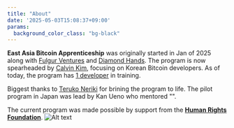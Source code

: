 ```yaml
---
title: "About"
date: '2025-05-03T15:08:37+09:00'
params:
  background_color_class: "bg-black"
---
```


**East Asia Bitcoin Apprenticeship** was originally started in Jan of 2025 along with [Fulgur Ventures](https://fulgur.ventures) and [Diamond Hands](https://www.diamondhands.community). The program is now spearheaded by [Calvin Kim](https://x.com/kcalvinalvinn), focusing on Korean Bitcoin developers. As of today, the program has [1 developer](https://github.com/Specter2100) in training.

Biggest thanks to [Teruko Neriki](https://x.com/terukoneriki) for brining the program to life. The pilot program
in Japan was lead by Kan Ueno who mentored "".

The current program was made possible by support from the [**Human Rights Foundation**](https://hrf.org/devfund).
![Alt text](/images/2560px-Human_Rights_Foundation_logo.svg.png)
